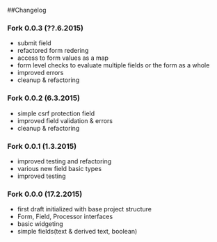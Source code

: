 ##Changelog

### Fork 0.0.3 (??.6.2015)

- submit field
- refactored form redering
- access to form values as a map
- form level checks to evaluate multiple fields or the form as a whole
- improved errors
- cleanup & refactoring

### Fork 0.0.2 (6.3.2015)

- simple csrf protection field
- improved field validation & errors
- cleanup & refactoring

### Fork 0.0.1 (1.3.2015)

- improved testing and refactoring
- various new field basic types
- improved testing

### Fork 0.0.0 (17.2.2015)

- first draft initialized with base project structure
- Form, Field, Processor interfaces
- basic widgeting
- simple fields(text & derived text, boolean)
